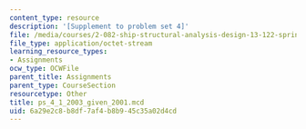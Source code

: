 ```yaml
---
content_type: resource
description: '[Supplement to problem set 4]'
file: /media/courses/2-082-ship-structural-analysis-design-13-122-spring-2003/6a29e2c8b8df7af4b8b945c35a02d4cd_ps_4_1_2003_given_2001.mcd
file_type: application/octet-stream
learning_resource_types:
- Assignments
ocw_type: OCWFile
parent_title: Assignments
parent_type: CourseSection
resourcetype: Other
title: ps_4_1_2003_given_2001.mcd
uid: 6a29e2c8-b8df-7af4-b8b9-45c35a02d4cd
---
```

